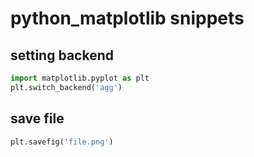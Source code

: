 # python_matplotlib snippets

## setting backend
```python
import matplotlib.pyplot as plt
plt.switch_backend('agg')
```

## save file
```python
plt.savefig('file.png')
```
